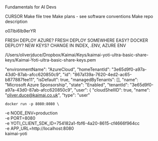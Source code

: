 Fundamentals for AI Devs

CURSOR
Make file tree
Make plans - see software conventions
Make repo description



o$07i$bi6Ib9erYR

FRESH DEPLOY AZURE?
FRESH DEPLOY SOMEWHERE EASY?
DOCKER DEPLOY?
NEW KEYS? CHANGE IN INDEX, .ENV, AZURE ENV 

/Users/oliverjduce/Dropbox/Kaimai/Keys/kaimai-yoti-ultra-basic-share-keys/Kaimai-Yoti-ultra-basic-share-keys.pem


"environmentName": "AzureCloud",
  "homeTenantId": "3e65d9f0-a97a-43d0-87ab-afcc620850c9",
  "id": "867a139a-7620-4ed2-ac65-b877887fee11",
  "isDefault": true,
  "managedByTenants": [],
  "name": "Microsoft Azure Sponsorship",
  "state": "Enabled",
  "tenantId": "3e65d9f0-a97a-43d0-87ab-afcc620850c9",
  "user": {
    "cloudShellID": true,
    "name": "oliver.duce@kaimai.co.uk",
    "type": "user"


    docker run -p 8080:8080 \
  -e NODE_ENV=production \
  -e PORT=8080 \
  -e YOTI_CLIENT_SDK_ID=754182a1-fbf6-4a20-8615-cf4666f964cc \
  -e APP_URL=http://localhost:8080 \
  kaimai-yoti
